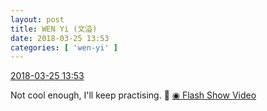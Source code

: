 ```yaml
---
layout: post
title: WEN Yi (文溢)
date: 2018-03-25 13:53
categories: [ 'wen-yi' ]
---
```


<div class="weibo-info">
  <a href="https://weibo.com/6507106244/G90bEdq2l">2018-03-25 13:53</a>
</div>

Not cool enough, I'll keep practising. :muscle: [◉ Flash Show Video](https://weibo.com/tv/v/G90bEdq2l)
